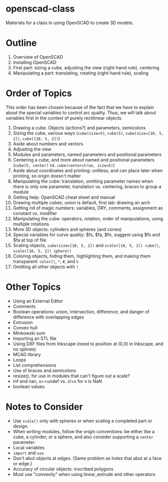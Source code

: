 # openscad-class
Materials for a class in using OpenSCAD to create 3D models.

# Outline
1. Overview of OpenSCAD
2. Installing OpenSCAD
3. First part: sizing a cube, adjusting the view (right-hand rule), centering
4. Manipulating a part: translating, rotating (right-hand rule), scaling

# Order of Topics

This order has been chosen because of the fact that we have to explain about the special variables
to control arc quality. Thus, we will talk about variables first in the context of purely rectilinear
objects.

1. Drawing a cube. Objects (actions?) and parameters, semicolons
2. Sizing the cube, various ways (`cube(size=5)`, `cube(5)`, `cube(size=[10, 5, 2])`, `cube([10, 5, 2])`)
3. Aside about numbers and vectors
3. Adjusting the view
3. Modules and parameters, named parameters and positional parameters
4. Centering a cube, and more about named and positional parameters (`cube(5, center)` vs. `cube(center=true, size=5)`)
5. Aside about coordinates and printing: unitless, and can place later when printing, so origin doesn't matter
5. Manipulating the cube: translation, omitting parameter names when there is only one parameter, translation vs. centering, braces to group a module
6. Getting help: OpenSCAD cheat sheet and manual
6. Drawing multiple cubes, union is default, first lab: drawing an arch
7. Getting rid of magic numbers: variables, DRY, comments, assignment as constant vs. modifier
8. Manipulating the cube: operators, rotation, order of manipulations, using multiple rotations
9. More 3D objects: cylinders and spheres (and cones)
10. Special variables for curve quality: $fs, $fa, $fn, suggest using $fs and $fa at top of file
11. Scaling objects, `cube(size=[10, 5, 2])` and `scale([10, 5, 2]) cube()`, `scale([10, 5, 2]) sphere()`
12. Coloring objects, hiding them, highlighting them, and making them transparent: `color()`, `*`, `#`, and `%`
13. Omitting all other objects with `!`

# Other Topics

* Using an External Editor
* Comments
* Boolean operations: union, intersection, difference, and danger of difference with overlapping edges
* Extrusion
* Convex hull
* Minkowski sum
* Importing an STL file
* Using DXF files from Inkscape (need to position at (0,0) in Inkscape, and no splines)
* MCAD library
* Loops
* List comprehensions
* Use of braces and semicolons
* resize(), for use in modules that can't figure out a scale?
* inf and nan, x==undef vs. x!=x for x is NaN
* boolean values

# Notes to Consider

* Use `scale()` only with spheres or when scaling a completed part or design.
* When writing modules, follow the origin conventions: be either like a cube, a cylinder, or a sphere, and also consider supporting a `center` parameter.
* Local variables
* `import` and `use`
* Don't abut objects at edges. (Same problem as holes that abut at a face or edge.)
* Accuracy of circular objects: inscribed polygons
* Must use "convexity" when using linear_extrude and other operators
